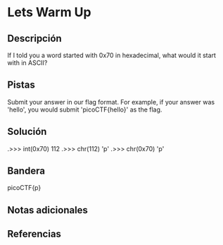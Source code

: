 # Lets Warm Up

## Descripción
If I told you a word started with 0x70 in hexadecimal, what would it start with in ASCII?

## Pistas
Submit your answer in our flag format. For example, if your answer was 'hello', you would submit 'picoCTF{hello}' as the flag.

## Solución
.>>> int(0x70)
112
.>>> chr(112)
'p'
.>>> chr(0x70)
'p'

## Bandera

picoCTF{p}

## Notas adicionales


## Referencias